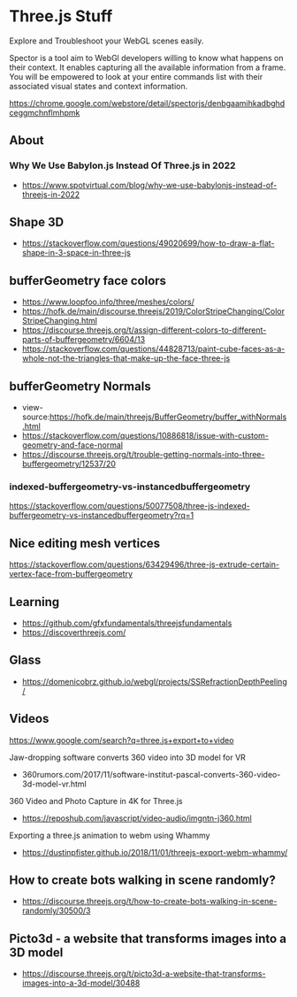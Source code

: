 # Three.js Stuff

Explore and Troubleshoot your WebGL scenes easily.

Spector is a tool aim to WebGl developers willing to know what happens on their context. It enables capturing all the available information from a frame. You will be empowered to look at your entire commands list with their associated visual states and context information.

https://chrome.google.com/webstore/detail/spectorjs/denbgaamihkadbghdceggmchnflmhpmk

## About

### Why We Use Babylon.js Instead Of Three.js in 2022

* https://www.spotvirtual.com/blog/why-we-use-babylonjs-instead-of-threejs-in-2022


## Shape 3D

* https://stackoverflow.com/questions/49020699/how-to-draw-a-flat-shape-in-3-space-in-three-js

## bufferGeometry face colors

* https://www.loopfoo.info/three/meshes/colors/
* https://hofk.de/main/discourse.threejs/2019/ColorStripeChanging/ColorStripeChanging.html
* https://discourse.threejs.org/t/assign-different-colors-to-different-parts-of-buffergeometry/6604/13
* https://stackoverflow.com/questions/44828713/paint-cube-faces-as-a-whole-not-the-triangles-that-make-up-the-face-three-js


## bufferGeometry Normals

* view-source:https://hofk.de/main/threejs/BufferGeometry/buffer_withNormals.html
* https://stackoverflow.com/questions/10886818/issue-with-custom-geometry-and-face-normal
* https://discourse.threejs.org/t/trouble-getting-normals-into-three-buffergeometry/12537/20

### indexed-buffergeometry-vs-instancedbuffergeometry

https://stackoverflow.com/questions/50077508/three-js-indexed-buffergeometry-vs-instancedbuffergeometry?rq=1

## Nice editing mesh vertices

https://stackoverflow.com/questions/63429496/three-js-extrude-certain-vertex-face-from-buffergeometry

## Learning

* https://github.com/gfxfundamentals/threejsfundamentals
* https://discoverthreejs.com/

## Glass

* https://domenicobrz.github.io/webgl/projects/SSRefractionDepthPeeling/


## Videos

https://www.google.com/search?q=three.js+export+to+video

Jaw-dropping software converts 360 video into 3D model for VR
* 360rumors.com/2017/11/software-institut-pascal-converts-360-video-3d-model-vr.html

360 Video and Photo Capture in 4K for Three.js
* https://reposhub.com/javascript/video-audio/imgntn-j360.html

Exporting a three.js animation to webm using Whammy
* https://dustinpfister.github.io/2018/11/01/threejs-export-webm-whammy/

## How to create bots walking in scene randomly?

* https://discourse.threejs.org/t/how-to-create-bots-walking-in-scene-randomly/30500/3

## Picto3d - a website that transforms images into a 3D model

* https://discourse.threejs.org/t/picto3d-a-website-that-transforms-images-into-a-3d-model/30488

